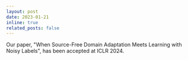 ```yaml
---
layout: post
date: 2023-01-21
inline: true
related_posts: false
---
```


Our paper, "When Source-Free Domain Adaptation Meets Learning with Noisy Labels", has been accepted at ICLR 2024.


